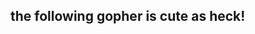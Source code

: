 ## the following gopher is cute as heck!
<div align="center">
<img https://go.dev/blog/gopher/vinyl.jpg >
</div>
